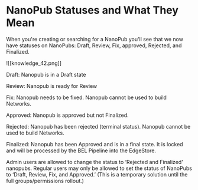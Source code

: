 # NanoPub Statuses and What They Mean

When you're creating or searching for a NanoPub you'll see that we now have statuses on NanoPubs: Draft, Review, Fix, approved, Rejected, and Finalized.

![[knowledge_42.png]]

Draft: Nanopub is in a Draft state

Review: Nanopub is ready for Review

Fix: Nanopub needs to be fixed. Nanopub cannot be used to build Networks.

Approved: Nanopub is approved but not Finalized. 

Rejected: Nanopub has been rejected (terminal status). Nanopub cannot be used
to build Networks.

Finalized: Nanopub has been Approved and is in a final state. It is locked and will be
processed by the BEL Pipeline into the EdgeStore. 

Admin users are allowed to change the status to ‘Rejected and Finalized’ nanopubs.
Regular users may only be allowed to set the status of NanoPubs to ‘Draft, Review, Fix, and Approved.’
(This is a temporary solution until the full groups/permissions rollout.)
